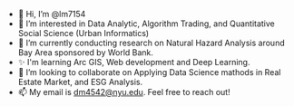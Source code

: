 - 👋 Hi, I’m @lm7154
- 👀 I’m interested in Data Analytic, Algorithm Trading, and Quantitative Social Science (Urban Informatics)
- 🌱 I’m currently conducting research on Natural Hazard Analysis around Bay Area sponsored by World Bank. 
- ✨ I'm learning Arc GIS, Web development and Deep Learning. 
- 💞️ I’m looking to collaborate on Applying Data Science mathods in Real Estate Market, and ESG Analysis. 
- 📫 My email is dm4542@nyu.edu. Feel free to reach out!

<!---
lm7154/lm7154 is a ✨ special ✨ repository because its `README.md` (this file) appears on your GitHub profile.
You can click the Preview link to take a look at your changes.
--->

